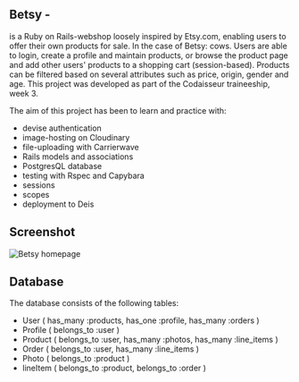 Betsy -
----
is a Ruby on Rails-webshop loosely inspired by Etsy.com, enabling users to offer their own products for sale. In the case of Betsy: cows.
Users are able to login, create a profile and maintain products, or browse the product page and add other users' products to a shopping cart (session-based).
Products can be filtered based on several attributes such as price, origin, gender and age.
This project was developed as part of the Codaisseur traineeship, week 3.

The aim of this project has been to learn and practice with:
- devise authentication
- image-hosting on Cloudinary
- file-uploading with Carrierwave
- Rails models and associations
- PostgresQL database
- testing with Rspec and Capybara
- sessions
- scopes
- deployment to Deis

Screenshot
----

![Betsy homepage](http://res.cloudinary.com/dsiyhc1tt/image/upload/c_scale,w_989/v1479647548/Screen_Shot_2016-11-20_at_13.54.18_gxf0cp.png)

Database
----
The database consists of the following tables:
- User ( has_many :products, has_one :profile, has_many :orders )
- Profile ( belongs_to :user )
- Product ( belongs_to :user, has_many :photos, has_many :line_items )
- Order ( belongs_to :user, has_many :line_items )
- Photo ( belongs_to :product )
- lineItem ( belongs_to :product, belongs_to :order )
